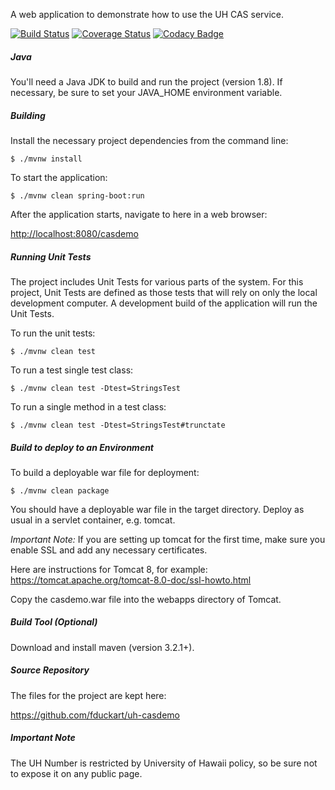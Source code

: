 A web application to demonstrate how to use the UH CAS service.

[![Build Status](https://travis-ci.org/fduckart/uh-casdemo.png?branch=master)](https://travis-ci.org/fduckart/uh-casdemo)
[![Coverage Status](https://coveralls.io/repos/github/fduckart/uh-casdemo/badge.svg?branch=master)](https://coveralls.io/github/fduckart/uh-casdemo?branch=master)
[![Codacy Badge](https://api.codacy.com/project/badge/Grade/f5fdc71206a64aa4a7dc9ffe9c988cd1)](https://www.codacy.com/manual/fduckart/uh-casdemo?utm_source=github.com&amp;utm_medium=referral&amp;utm_content=fduckart/uh-casdemo&amp;utm_campaign=Badge_Grade)

##### Java
You'll need a Java JDK to build and run the project (version 1.8).
If necessary, be sure to set your JAVA_HOME environment variable.

##### Building
Install the necessary project dependencies from the command line:

    $ ./mvnw install

To start the application:

    $ ./mvnw clean spring-boot:run

After the application starts, navigate to here in a web browser:

<http://localhost:8080/casdemo>

##### Running Unit Tests
The project includes Unit Tests for various parts of the system.
For this project, Unit Tests are defined as those tests that will
rely on only the local development computer.
A development build of the application will run the Unit Tests.

To run the unit tests:

    $ ./mvnw clean test

To run a test single test class:

    $ ./mvnw clean test -Dtest=StringsTest

To run a single method in a test class:

    $ ./mvnw clean test -Dtest=StringsTest#trunctate

##### Build to deploy to an Environment
To build a deployable war file for deployment:

    $ ./mvnw clean package

You should have a deployable war file in the target directory.
Deploy as usual in a servlet container, e.g. tomcat.

_Important Note:_
If you are setting up tomcat for the first time,
make sure you enable SSL and add any necessary certificates.

Here are instructions for Tomcat 8, for example:
<https://tomcat.apache.org/tomcat-8.0-doc/ssl-howto.html>

Copy the casdemo.war file into the webapps directory of Tomcat.

##### Build Tool (Optional)
Download and install maven (version 3.2.1+).

##### Source Repository
The files for the project are kept here:

<https://github.com/fduckart/uh-casdemo>

##### Important Note
The UH Number is restricted by University of Hawaii policy, so be sure not to expose it on any public page.

